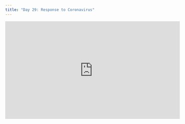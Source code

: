 ```yaml
---
title: "Day 29: Response to Coronavirus"
---
```



<iframe width="560" height="315" src="https://www.youtube.com/embed/BE-cA4UK07c" frameborder="0" allow="accelerometer; autoplay; encrypted-media; gyroscope; picture-in-picture" allowfullscreen></iframe>